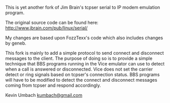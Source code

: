 This is yet another fork of Jim Brain's tcpser serial to IP modem emulation program.

The original source code can be found here:
http://www.jbrain.com/pub/linux/serial/

My changes are based upon FozzTexx's code which also includes changes by geneb.

This fork is mainly to add a simple protocol to send connect and disconnect messages to the client.
The purpose of doing so is to provide a simple technique that BBS programs running in the Vice emulator
can use to detect when a call is answered or disconnected. Vice does not set the carrier detect or ring signals
based on tcpser's connection status. BBS programs will have to be modified to detect the connect
and disconnect messages coming from tcpser and respond accordingly.

Kevin Umbach <kumbach@gmail.com>

